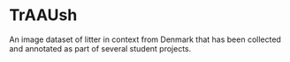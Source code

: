 # TrAAUsh
An image dataset of litter in context from Denmark that has been collected and annotated as part of several student projects.
